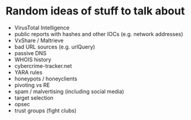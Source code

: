 # Random ideas of stuff to talk about

- VirusTotal Intelligence
- public reports with hashes and other IOCs (e.g. network addresses)
- VxShare / Maltrieve
- bad URL sources (e.g. urlQuery)
- passive DNS
- WHOIS history
- cybercrime-tracker.net
- YARA rules
- honeypots / honeyclients
- pivoting vs RE
- spam / malvertising (including social media)
- target selection
- opsec
- trust groups (fight clubs)
